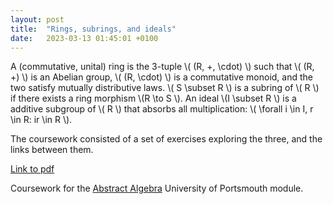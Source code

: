 ```yaml
---
layout: post
title:  "Rings, subrings, and ideals"
date:   2023-03-13 01:45:01 +0100
---
```


A (commutative, unital) ring is the 3-tuple \\( (R, +, \\cdot) \\) such that
\\( (R, +) \\) is an Abelian group, \\( (R, \\cdot) \\) is a commutative monoid,
and the two satisfy mutually distributive laws. \\( S \\subset R \\) is a 
subring of \\( R \\) if there exists a ring morphism \\(R \\to S \\). An
ideal \\(I \\subset R \\) is a additive subgroup of \\( R \\) that absorbs
all multiplication: \\( \\forall i \\in I, r \\in R: ir \\in R \\).

The coursework consisted of a set of exercises exploring the three, and
the links between them.

[Link to pdf](https://drive.google.com/file/d/1PIA8X3oxXDm9q1_EkRDLVtnIKDHuyOo5/view?usp=share_link)

Coursework for the [Abstract Algebra](https://course-module-catalog.port.ac.uk/#/moduleDetail/M20727/2022%2F23)
University of Portsmouth module.
